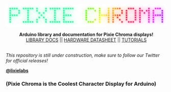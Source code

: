 <img src="extras/img/logo_dot_matrix.png">
<p align="center">
  <b>Arduino library and documentation for Pixie Chroma displays!</b><br>
  <a href="https://connornishijima.github.io/Pixie_Chroma/#docs">LIBRARY DOCS</a> ||
  <a href="https://connornishijima.github.io/Pixie_Chroma/#datasheet">HARDWARE DATASHEET</a> ||
  <a href="https://connornishijima.github.io/Pixie_Chroma/#tutorials">TUTORIALS</a>
  <br><br>
</p>

*This repository is still under construction, make sure to follow our Twitter for official releases!*

**[@lixielabs](https://twitter.com/lixielabs)**

### (Pixie Chroma is the Coolest Character Display for Arduino)
